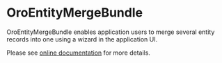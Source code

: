 # OroEntityMergeBundle

OroEntityMergeBundle enables application users to merge several entity records into one using a wizard in the application UI.

Please see [online documentation](https://doc.oroinc.com/backend/entities/entity-merge/) for more details.
